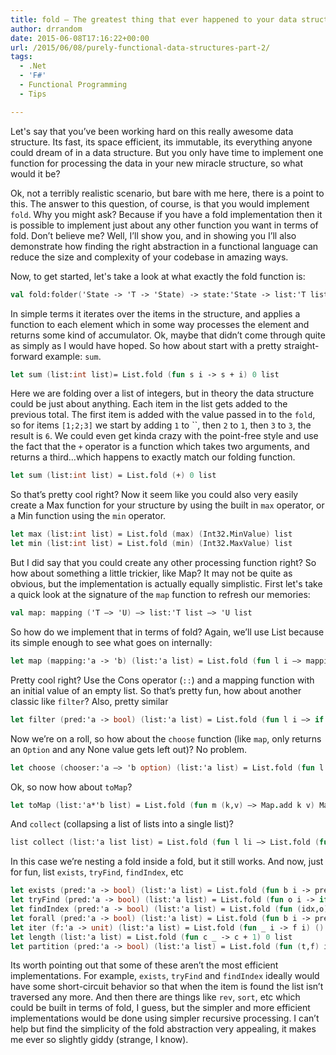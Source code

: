 ```yaml
---
title: fold – The greatest thing that ever happened to your data structure
author: drrandom
date: 2015-06-08T17:16:22+00:00
url: /2015/06/08/purely-functional-data-structures-part-2/
tags:
  - .Net
  - 'F#'
  - Functional Programming
  - Tips

---
```

Let's say that you’ve been working hard on this really awesome data structure. Its fast, its space efficient, its immutable, its everything anyone could dream of in a data structure. But you only have time to implement one function for processing the data in your new miracle structure, so what would it be?

Ok, not a terribly realistic scenario, but bare with me here, there is a point to this. The answer to this question, of course, is that you would implement `fold`. Why you might ask? Because if you have a fold implementation then it is possible to implement just about any other function you want in terms of fold. Don’t believe me? Well, I’ll show you, and in showing you I’ll also demonstrate how finding the right abstraction in a functional language can reduce the size and complexity of your codebase in amazing ways.

Now, to get started, let's take a look at what exactly the fold function is:

```fsharp
val fold:folder('State -> 'T -> 'State) -> state:'State -> list:'T list -> 'State
```

In simple terms it iterates over the items in the structure, and applies a function to each element which in some way processes the element and returns some kind of accumulator. Ok, maybe that didn’t come through quite as simply as I would have hoped. So how about start with a pretty straight-forward example: `sum`.

```fsharp
let sum (list:int list)= List.fold (fun s i -> s + i) 0 list 
```

Here we are folding over a list of integers, but in theory the data structure could be just about anything. Each item in the list gets added to the previous total. The first item is added with the value passed in to the `fold`, so for items `[1;2;3]` we start by adding `1` to ``, then `2` to `1`, then `3` to `3`, the result is `6`. We could even get kinda crazy with the point-free style and use the fact that the `+` operator is a function which takes two arguments, and returns a third…which happens to exactly match our folding function.

```fsharp
let sum (list:int list) = List.fold (+) 0 list
```

So that’s pretty cool right? Now it seem like you could also very easily create a Max function for your structure by using the built in `max` operator, or a Min function using the `min` operator.

```fsharp
let max (list:int list) = List.fold (max) (Int32.MinValue) list 
let min (list:int list) = List.fold (min) (Int32.MaxValue) list
```

But I did say that you could create any other processing function right? So how about something a little trickier, like Map? It may not be quite as obvious, but the implementation is actually equally simplistic. First let's take a quick look at the signature of the `map` function to refresh our memories:

```fsharp
val map: mapping ('T –> 'U) –> list:'T list –> 'U list
```

So how do we implement that in terms of fold? Again, we’ll use List because its simple enough to see what goes on internally:

```fsharp
let map (mapping:'a -> 'b) (list:'a list) = List.fold (fun l i –> mapping i::l) [] list
```

Pretty cool right? Use the Cons operator (`::`) and a mapping function with an initial value of an empty list. So that’s pretty fun, how about another classic like `filter`? Also, pretty similar

```fsharp
let filter (pred:'a -> bool) (list:'a list) = List.fold (fun l i –> if pred I then i::l else l) [] list
```

Now we’re on a roll, so how about the `choose` function (like `map`, only returns an `Option` and any None value gets left out)? No problem.

```fsharp
let choose (chooser:'a –> 'b option) (list:'a list) = List.fold (fun l i –> match chooser i with | Some i –> i::l | _ –> l) [] list
```

Ok, so now how about `toMap`?

```fsharp
let toMap (list:'a*'b list) = List.fold (fun m (k,v) –> Map.add k v) Map.empty list
```

And `collect` (collapsing a list of lists into a single list)?

```fsharp
list collect (list:'a list list) = List.fold (fun l li –> List.fold (fun l' i' –> i'::l') l li) [] list
```

In this case we’re nesting a fold inside a fold, but it still works. And now, just for fun, list `exists`, `tryFind`, `findIndex`, etc

```fsharp
let exists (pred:'a -> bool) (list:'a list) = List.fold (fun b i -> pred i || b) false list
let tryFind (pred:'a -> bool) (list:'a list) = List.fold (fun o i -> if pred i then Some i else o) None list
let findIndex (pred:'a -> bool) (list:'a list) = List.fold (fun (idx,o) i -> if pred i then (idx + i,Some idx) else (idx + 1,o)) (-1,None) list |> snd |> Option.get
let forall (pred:'a -> bool) (list:'a list) = List.fold (fun b i -> pred i && b) true list
let iter (f:'a -> unit) (list:'a list) = List.fold (fun _ i -> f i) () list
let length (list:'a list) = List.fold (fun c _ -> c + 1) 0 list
let partition (pred:'a -> bool) (list:'a list) = List.fold (fun (t,f) i -> if pred i then i::t,f else t,i::f) ([],[]) list
```

Its worth pointing out that some of these aren’t the most efficient implementations. For example, `exists`, `tryFind` and `findIndex` ideally would have some short-circuit behavior so that when the item is found the list isn’t traversed any more. And then there are things like `rev`, `sort`, etc which could be built in terms of fold, I guess, but the simpler and more efficient implementations would be done using simpler recursive processing. I can’t help but find the simplicity of the fold abstraction very appealing, it makes me ever so slightly giddy (strange, I know).